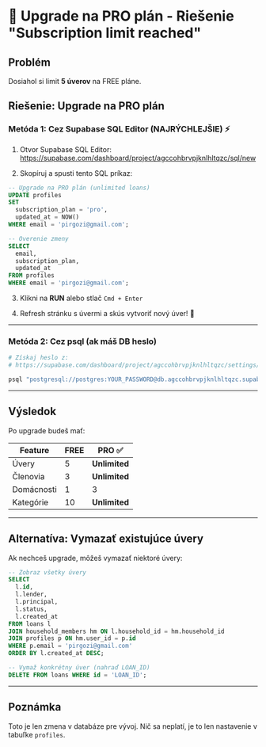 # 🚀 Upgrade na PRO plán - Riešenie "Subscription limit reached"

## Problém
Dosiahol si limit **5 úverov** na FREE pláne.

## Riešenie: Upgrade na PRO plán

### Metóda 1: Cez Supabase SQL Editor (NAJRÝCHLEJŠIE) ⚡

1. Otvor Supabase SQL Editor:
   https://supabase.com/dashboard/project/agccohbrvpjknlhltqzc/sql/new

2. Skopíruj a spusti tento SQL príkaz:

```sql
-- Upgrade na PRO plán (unlimited loans)
UPDATE profiles
SET 
  subscription_plan = 'pro',
  updated_at = NOW()
WHERE email = 'pirgozi@gmail.com';

-- Overenie zmeny
SELECT 
  email,
  subscription_plan,
  updated_at
FROM profiles
WHERE email = 'pirgozi@gmail.com';
```

3. Klikni na **RUN** alebo stlač `Cmd + Enter`

4. Refresh stránku s úvermi a skús vytvoriť nový úver! 🎉

---

### Metóda 2: Cez psql (ak máš DB heslo)

```bash
# Získaj heslo z:
# https://supabase.com/dashboard/project/agccohbrvpjknlhltqzc/settings/database

psql "postgresql://postgres:YOUR_PASSWORD@db.agccohbrvpjknlhltqzc.supabase.co:5432/postgres" -c "UPDATE profiles SET subscription_plan = 'pro' WHERE email = 'pirgozi@gmail.com';"
```

---

## Výsledok

Po upgrade budeš mať:

| Feature | FREE | PRO ✅ |
|---------|------|--------|
| Úvery | 5 | **Unlimited** |
| Členovia | 3 | **Unlimited** |
| Domácnosti | 1 | 3 |
| Kategórie | 10 | **Unlimited** |

---

## Alternatíva: Vymazať existujúce úvery

Ak nechceš upgrade, môžeš vymazať niektoré úvery:

```sql
-- Zobraz všetky úvery
SELECT 
  l.id,
  l.lender,
  l.principal,
  l.status,
  l.created_at
FROM loans l
JOIN household_members hm ON l.household_id = hm.household_id
JOIN profiles p ON hm.user_id = p.id
WHERE p.email = 'pirgozi@gmail.com'
ORDER BY l.created_at DESC;

-- Vymaž konkrétny úver (nahraď LOAN_ID)
DELETE FROM loans WHERE id = 'LOAN_ID';
```

---

## Poznámka

Toto je len zmena v databáze pre vývoj. Nič sa neplatí, je to len nastavenie v tabuľke `profiles`.

